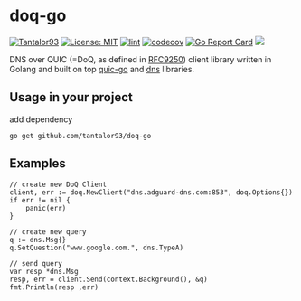 # doq-go
[![Tantalor93](https://circleci.com/gh/Tantalor93/doq-go/tree/main.svg?style=svg)](https://circleci.com/gh/Tantalor93/doq-go?branch=main)
[![License: MIT](https://img.shields.io/badge/License-MIT-yellow.svg)](LICENSE)
[![lint](https://github.com/Tantalor93/doq-go/actions/workflows/lint.yml/badge.svg?branch=main)](https://github.com/Tantalor93/doq-go/actions/workflows/lint.yml)
[![codecov](https://codecov.io/gh/Tantalor93/doq-go/branch/main/graph/badge.svg?token=77659YBXM8)](https://codecov.io/gh/Tantalor93/doq-go)
[![Go Report Card](https://goreportcard.com/badge/github.com/tantalor93/doq-go)](https://goreportcard.com/report/github.com/tantalor93/doq-go)
[![](https://godoc.org/github.com/Tantalor93/doq-go/doq?status.svg)](https://godoc.org/github.com/tantalor93/doq-go/doq)

DNS over QUIC (=DoQ, as defined in [RFC9250](https://datatracker.ietf.org/doc/rfc9250/)) client library written in Golang and built on top [quic-go](https://github.com/quic-go/quic-go) and [dns](https://github.com/miekg/dns)
libraries.

## Usage in your project
add dependency
```
go get github.com/tantalor93/doq-go
```

## Examples
```
// create new DoQ Client
client, err := doq.NewClient("dns.adguard-dns.com:853", doq.Options{})
if err != nil {
    panic(err)
}

// create new query
q := dns.Msg{}
q.SetQuestion("www.google.com.", dns.TypeA)

// send query
var resp *dns.Msg
resp, err = client.Send(context.Background(), &q)
fmt.Println(resp ,err)
```
